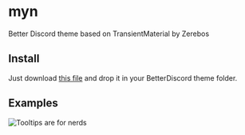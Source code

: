 # myn
Better Discord theme based on TransientMaterial by Zerebos

## Install
Just download <a href="https://github.com/dashwav/myn/blob/master/myn.theme.css" download>this file</a> and drop it in your BetterDiscord theme folder.

## Examples
![Tooltips are for nerds](https://i.imgur.com/yxXnRa0.jpg)
